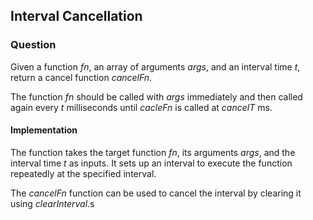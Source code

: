 ## Interval Cancellation

### Question

Given a function *fn*, an array of arguments *args*, and an interval time *t*, return a cancel function *cancelFn*.

The function *fn* should be called with *args* immediately and then called again every *t* milliseconds until *cacleFn* is called at *cancelT* ms.

#### Implementation

The function takes the target function *fn*, its arguments *args*, and the interval time *t* as inputs. It sets up an interval to execute the function repeatedly at the specified interval.

The *cancelFn* function can be used to cancel the interval by clearing it using *clearInterval*.s